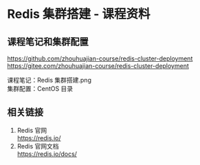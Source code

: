 # Redis 集群搭建 - 课程资料

## 课程笔记和集群配置

https://github.com/zhouhuajian-course/redis-cluster-deployment  
https://gitee.com/zhouhuajian-course/redis-cluster-deployment

课程笔记：Redis 集群搭建.png  
集群配置：CentOS 目录

## 相关链接

1. Redis 官网  
   https://redis.io/
2. Redis 官网文档  
   https://redis.io/docs/
   
